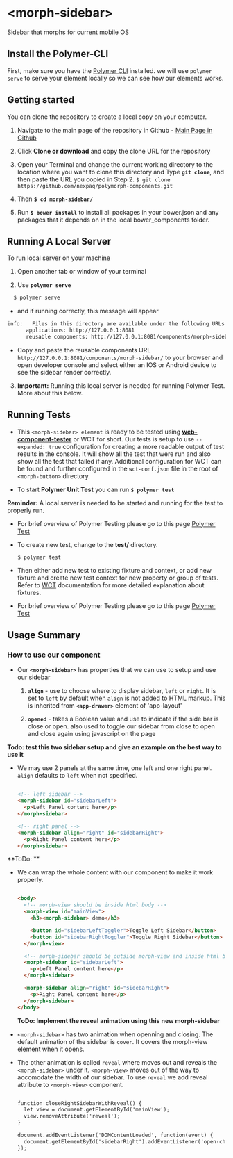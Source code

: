 # \<morph-sidebar\>

  Sidebar that morphs for current mobile OS

## Install the Polymer-CLI

  First, make sure you have the [Polymer CLI](https://www.npmjs.com/package/polymer-cli) installed. we will use `polymer serve` to serve your element locally so we can see how our elements works. 

## Getting started

  You can clone the repository to create a local copy on your computer.

  1. Navigate to the main page of the repository in Github - [Main Page in Github][Main Page]

  2. Click **Clone or download** and copy the clone URL for the repository

  3. Open your Terminal and change the current working directory to the location where you want to clone this directory and Type **`git clone`**, and then paste the URL you copied in Step 2.
    ```
    $ git clone https://github.com/nexpaq/polymorph-components.git
    ```

  4. Then **`$ cd morph-sidebar/`**

  5. Run **`$ bower install`** to install all packages in your bower.json and any packages that it depends on in the local bower_components folder.
  
## Running A Local Server

  To run local server on your machine

  1. Open another tab  or window of your terminal

  2. Use **`polymer serve`** 

  ```bash
    $ polymer serve
  ```

  - and if running correctly, this message will appear

  ```bash
  info:   Files in this directory are available under the following URLs
        applications: http://127.0.0.1:8081
        reusable components: http://127.0.0.1:8081/components/morph-sidebar/
  ```

  - Copy and paste the reusable components URL `http://127.0.0.1:8081/components/morph-sidebar/` to your browser and open developer console and select either an IOS or Android device to see the sidebar render correctly.

  3. **Important:** Running this local server is needed for running Polymer Test. More about this below. 


## Running Tests
  - This `<morph-sidebar> element` is ready to be tested using [**web-component-tester**][WCT] or WCT for short. Our tests is setup to use `--expanded: true` configuration for creating a more readable output of test results in the console. It will show all the test that were run and also show all the test that failed if any. Additional configuration for WCT can be found and further configured in the `wct-conf.json` file in the root of `<morph-button>` directory.

  - To start **Polymer Unit Test** you can run **`$ polymer test`** 

  **Reminder:** A local server is needed to be started and running for the test to properly run. 

  - For brief overview of Polymer Testing please go to this page [Polymer Test][Polymer Test]

  - To create new test, change to the **test/** directory.

    ```
    $ polymer test
    ```

  - Then either add new test to existing fixture and context, or add new fixture and create new test context for new property or group of tests. Refer to [WCT][WCT] documentation for more detailed explanation about fixtures. 

  - For brief overview of Polymer Testing please go to this page [Polymer Test][Polymer Test]

## Usage Summary

  ### How to use our **<morph-sidebar>** component

  - Our **`<morph-sidebar>`** has properties that we can use to setup and use our sidebar

    1. **`align`** - use to choose where to display sidebar, `left` or `right`. It is set to `left` by default when `align` is not added to HTML markup. This is inherited from **`<app-drawer>`** element of 'app-layout'

    2. **`opened`** - takes a Boolean value and use to indicate if the side bar is close or open. also used to toggle our sidebar from close to open and close again using javascript on the page
    

  **Todo: test this two sidebar setup and give an example on the best way to use it**
  
  - We may use 2 panels at the same time, one left and one right panel. `align` defaults to `left` when not specified. 

    ```html

    <!-- left sidebar -->
    <morph-sidebar id="sidebarLeft">
      <p>Left Panel content here</p>
    </morph-sidebar>

    <!-- right panel -->
    <morph-sidebar align="right" id="sidebarRight">
      <p>Right Panel content here</p>
    </morph-sidebar>

    ```
    
    
  **ToDo: **

  - We can wrap the whole content with our [**<morph-view>**][Morph View] component to make it work properly.

    ```html

    <body>
      <!-- morph-view should be inside html body -->
      <morph-view id="mainView"> 
        <h3><morph-sidebar> demo</h3>

        <button id="sidebarLeftToggler">Toggle Left Sidebar</button>
        <button id="sidebarRightToggler">Toggle Right Sidebar</button>
      </morph-view>

      <!-- morph-sidebar should be outside morph-view and inside html body -->
      <morph-sidebar id="sidebarLeft">
        <p>Left Panel content here</p>
      </morph-sidebar>

      <morph-sidebar align="right" id="sidebarRight">
        <p>Right Panel content here</p>
      </morph-sidebar>
    </body>

    ```
    
    **ToDo: Implement the reveal animation using this new morph-sidebar**

  - `<morph-sidebar>` has two animation when openning and closing. The default animation of the sidebar is `cover`. It covers the morph-view element when it opens. 

  - The other animation is called `reveal` where [**<morph-view>**][Morph View] moves out and reveals the `<morph-sidebar>` under it. `<morph-view>` moves out of the way to accomodate the width of our sidebar. To use `reveal` we add reveal attribute to `<morph-view>` component.

    ```html

    function closeRightSidebarWithReveal() {
      let view = document.getElementById('mainView');
      view.removeAttribute('reveal');
    }

    document.addEventListener('DOMContentLoaded', function(event) {
      document.getElementById('sidebarRight').addEventListener('open-changed', closeRightSidebarWithReveal);
    });

    ```


[Main Page]: https://github.com/moduware/polymorph-components

[WCT]: https://github.com/Polymer/web-component-tester  

[Polymer Test]: https://www.polymer-project.org/2.0/docs/tools/tests

[Morph View]: https://github.com/moduware/morph-view

[app-drawer-layout]: https://github.com/PolymerElements/app-layout/tree/master/app-drawer-layout

